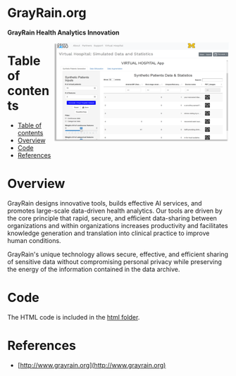 # GrayRain.org

**GrayRain Health Analytics Innovation**

<a href="http://GrayRain.org"><img align="right" width="400" src="https://raw.githubusercontent.com/SOCR/GrayRain/master/html/GrayRain_VH_Snap.png"></a>

Table of contents
=================

<!--ts-->
   * [Table of contents](#table-of-contents)
   * [Overview](#overview)
   * [Code](#code)
   * [References](#references)
<!--te-->


Overview
========

GrayRain designs innovative tools, builds effective AI services, and promotes large-scale data-driven health analytics. Our tools are driven by the core principle that rapid, secure, and efficient data-sharing between organizations and within organizations increases productivity and facilitates knowledge generation and translation into clinical practice to improve human conditions. 

GrayRain's unique technology allows secure, effective, and efficient sharing of sensitive data without compromising personal privacy while preserving the energy of the information contained in the data archive. 

Code
====

The HTML code is included in the [html folder](https://github.com/SOCR/GrayRain/tree/master/html).

References
==========

* [http://www.grayrain.org](http://www.grayrain.org)

<!-- http://www.gray-rain.com
				http://www.gray-rain.org
				http://www.grayrain.org
				http://www.grayrain.net
-->
